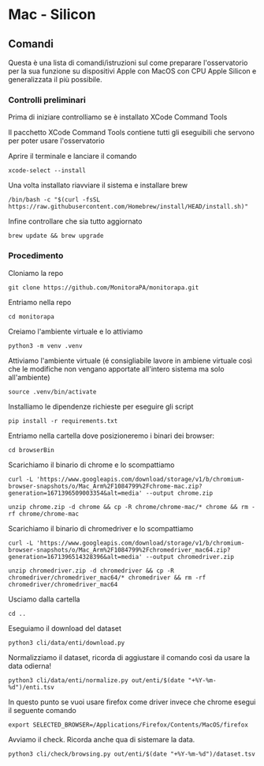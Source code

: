 # Mac - Silicon

## Comandi
Questa è una lista di comandi/istruzioni sul come preparare l'osservatorio per la sua funzione su dispositivi Apple con MacOS con CPU Apple Silicon e generalizzata il più possibile.
### Controlli preliminari
Prima di iniziare controlliamo se è installato XCode Command Tools

Il pacchetto XCode Command Tools contiene tutti gli eseguibili che servono per poter usare l'osservatorio

Aprire il terminale e lanciare il comando
```
xcode-select --install
```
Una volta installato riavviare il sistema e installare brew
```
/bin/bash -c "$(curl -fsSL https://raw.githubusercontent.com/Homebrew/install/HEAD/install.sh)"
```
Infine controllare che sia tutto aggiornato
```
brew update && brew upgrade
```
### Procedimento
Cloniamo la repo
```
git clone https://github.com/MonitoraPA/monitorapa.git
```
Entriamo nella repo
```
cd monitorapa
```
Creiamo l'ambiente virtuale e lo attiviamo
```
python3 -m venv .venv
```
Attiviamo l'ambiente virtuale (é consigliabile lavore in ambiene virtuale così che le modifiche non vengano apportate all'intero sistema ma solo all'ambiente)
```
source .venv/bin/activate
```
Installiamo le dipendenze richieste per eseguire gli script
```
pip install -r requirements.txt
```

Entriamo nella cartella dove posizioneremo i binari dei browser:
```
cd browserBin
```

Scarichiamo il binario di chrome e lo scompattiamo
```
curl -L 'https://www.googleapis.com/download/storage/v1/b/chromium-browser-snapshots/o/Mac_Arm%2F1084799%2Fchrome-mac.zip?generation=1671396509003354&alt=media' --output chrome.zip
```
```
unzip chrome.zip -d chrome && cp -R chrome/chrome-mac/* chrome && rm -rf chrome/chrome-mac
```
Scarichiamo il binario di chromedriver e lo scompattiamo
```
curl -L 'https://www.googleapis.com/download/storage/v1/b/chromium-browser-snapshots/o/Mac_Arm%2F1084799%2Fchromedriver_mac64.zip?generation=1671396514328396&alt=media' --output chromedriver.zip
```
```
unzip chromedriver.zip -d chromedriver && cp -R chromedriver/chromedriver_mac64/* chromedriver && rm -rf chromedriver/chromedriver_mac64
```
Usciamo dalla cartella
```
cd ..
```
Eseguiamo il download del dataset
```
python3 cli/data/enti/download.py
```
Normalizziamo il dataset, ricorda di aggiustare il comando così da usare la data odierna!
```
python3 cli/data/enti/normalize.py out/enti/$(date "+%Y-%m-%d")/enti.tsv 
```
In questo punto se vuoi usare firefox come driver invece che chrome esegui il seguente comando
```
export SELECTED_BROWSER=/Applications/Firefox/Contents/MacOS/firefox
```
Avviamo il check. Ricorda anche qua di sistemare la data.
```
python3 cli/check/browsing.py out/enti/$(date "+%Y-%m-%d")/dataset.tsv
```